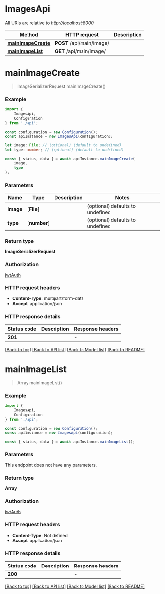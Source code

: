 # ImagesApi

All URIs are relative to *http://localhost:8000*

|Method | HTTP request | Description|
|------------- | ------------- | -------------|
|[**mainImageCreate**](#mainimagecreate) | **POST** /api/main/image/ | |
|[**mainImageList**](#mainimagelist) | **GET** /api/main/image/ | |

# **mainImageCreate**
> ImageSerializerRequest mainImageCreate()


### Example

```typescript
import {
    ImagesApi,
    Configuration
} from './api';

const configuration = new Configuration();
const apiInstance = new ImagesApi(configuration);

let image: File; // (optional) (default to undefined)
let type: number; // (optional) (default to undefined)

const { status, data } = await apiInstance.mainImageCreate(
    image,
    type
);
```

### Parameters

|Name | Type | Description  | Notes|
|------------- | ------------- | ------------- | -------------|
| **image** | [**File**] |  | (optional) defaults to undefined|
| **type** | [**number**] |  | (optional) defaults to undefined|


### Return type

**ImageSerializerRequest**

### Authorization

[jwtAuth](../README.md#jwtAuth)

### HTTP request headers

 - **Content-Type**: multipart/form-data
 - **Accept**: application/json


### HTTP response details
| Status code | Description | Response headers |
|-------------|-------------|------------------|
|**201** |  |  -  |

[[Back to top]](#) [[Back to API list]](../README.md#documentation-for-api-endpoints) [[Back to Model list]](../README.md#documentation-for-models) [[Back to README]](../README.md)

# **mainImageList**
> Array<ImageSerializerRequest> mainImageList()


### Example

```typescript
import {
    ImagesApi,
    Configuration
} from './api';

const configuration = new Configuration();
const apiInstance = new ImagesApi(configuration);

const { status, data } = await apiInstance.mainImageList();
```

### Parameters
This endpoint does not have any parameters.


### Return type

**Array<ImageSerializerRequest>**

### Authorization

[jwtAuth](../README.md#jwtAuth)

### HTTP request headers

 - **Content-Type**: Not defined
 - **Accept**: application/json


### HTTP response details
| Status code | Description | Response headers |
|-------------|-------------|------------------|
|**200** |  |  -  |

[[Back to top]](#) [[Back to API list]](../README.md#documentation-for-api-endpoints) [[Back to Model list]](../README.md#documentation-for-models) [[Back to README]](../README.md)

